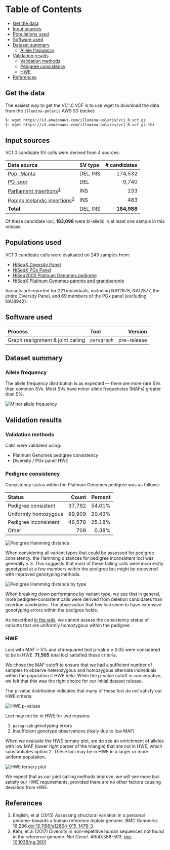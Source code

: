 [TOC]: #

# Table of Contents
- [Get the data](#get-the-data)
- [Input sources](#input-sources)
- [Populations used](#populations-used)
- [Software used](#software-used)
- [Dataset summary](#dataset-summary)
    - [Allele frequency](#allele-frequency)
- [Validation results](#validation-results)
    - [Validation methods](#validation-methods)
    - [Pedigree consistency](#pedigree-consistency)
    - [HWE](#hwe)
- [References](#references)


## Get the data

The easiest way to get the VC1.0 VCF is to use wget to download the data from
the `illumina-polaris` AWS S3 bucket:

```bash
$: wget https://s3.amazonaws.com/illumina-polaris/vc1_0.vcf.gz
$: wget https://s3.amazonaws.com/illumina-polaris/vc1_0.vcf.gz.tbi
```

## Input sources

VC1.0 candidate SV calls were derived from 4 sources:

| Data source                                                 | SV type  | # candidates |
|:------------------------------------------------------------|:---------|-------------:|
| [Pop-Manta][1.1]                                            | DEL, INS |      174,532 |
| [PG-pop][1.2]                                               | DEL      |        9,740 |
| [Parliament insertions][1.3]<sup>[1](#English2015)</sup>    | INS      |          233 |
| [PopIns Icelandic insertions][1.4]<sup>[2](#Kehr2017)</sup> | INS      |          483 |
| **Total**                                                   | DEL, INS |  **184,988** |

Of these candidate loci, **183,098** were bi-allelic in at least one sample in
this release.

## Populations used

VC1.0 candidate calls were evaluated on 243 samples from:
* [HiSeqX Diversity Panel][2.1]
* [HiSeqX PGx Panel][2.2]
* [HiSeq2000 Platinum Genomes pedigree][2.3]
* [HiSeqX Platinum Genomes parents and grandparents][2.4]

Variants are reported for 221 individuals, including NA12878, NA12877, the
entire Diversity Panel, and 69 members of the PGx panel (excluding NA18942).

## Software used

| Process                            | Tool        |     Version |
|:-----------------------------------|:------------|------------:|
| Graph realignment  & joint calling | `paragraph` | pre-release |

## Dataset summary

### Allele frequency

The allele frequency distribution is as expected &mdash; there are more rare SVs
than common SVs. Most SVs have minor allele frequencies (MAFs) greater than 5%.

![Minor allele frequency](images/vc1_0/minor_allele_frequency.png)

## Validation results

### Validation methods

Calls were validated using:
* Platinum Genomes pedigree consistency
* Diversity / PGx panel HWE

### Pedigree consistency

Consistency status within the Platinum Genomes pedigree was as follows:

| Status                |  Count | Percent |
|:----------------------|-------:|--------:|
| Pedigree consistent   | 37,792 |  54.01% |
| Uniformly homozygous  | 99,909 |  20.43% |
| Pedigree inconsistent | 46,578 |  25.18% |
| Other                 |    709 |   0.38% |

![Pedigree Hamming distance](images/vc1_0/pedigree_hamming_distance.png)

When considering all variant types that could be assessed for pedigree
consistency. the Hamming distances for pedigree inconsistent loci was generally
&le; 3. This suggests that most of these failing calls were incorrectly
genotyped at a few members within the pedigree but might be recovered with
improved genotyping methods.

![Pedigree Hamming distance by type](images/vc1_0/pedigree_hamming_distance_by_type.png)

When breaking down performance by variant type, we see that in general, more
pedigree-consistent calls were derived from deletion candidates than insertion
candidates. The observation that few loci seem to have extensive genotyping
errors within the pedigree holds.

As described [in the wiki][3.1.1], we cannot assess the consistency status of
variants that are uniformly homozygous within the pedigree.

### HWE

Loci with MAF &gt; 5% and chi-squared test p-value &ge; 0.05 were considered to
be in HWE. **71,505** total loci satisfied these criteria.

We chose the MAF cutoff to ensure that we had a sufficient number of samples to
observe heterozygous and homozygous alternate individuals within the population
if HWE held. While the p-value cutoff is conservative, we felt that this was the
right choice for our initial dataset release.

The p-value distribution indicates that many of these loci *do not* satisfy our
HWE criteria:

![HWE p-values](images/vc1_0/hwe_pvalues.png)

Loci may not be in HWE for two reasons:
1. `paragraph` genotyping errors
2. Insufficient genotype observations (likely due to low MAF)

When we evaluate the HWE ternary plot, we do see an enrichment of alleles with
low MAF (lower right corner of the triangle) that are not in HWE, which
substantiates option 2. These loci may be in HWE in a larger or more uniform
population.

![HWE ternary plot](images/vc1_0/hwe_ternary_plot.png)

We expect that as our joint calling methods improve, we will see more loci
satisfy our HWE requirements, provided there are no other factors causing
deviation from HWE.

## References

1. <a name="English2015"></a>English, et al (2015) Assessing structural
   variation in a personal genome-towards a human reference diploid genome. *BMC
   Genomics.* 16:286 [doi:10.1186/s12864-015-1479-3][6.2]
2. <a name="Kehr2017"></a>Kehr, et al (2017) Diversity in non-repetitive human
   sequences not found in the reference genome. *Nat Genet.* 49(4):588-593.
   [doi: 10.1038/ng.3801][6.1]

[1.1]: ../../../wiki/Input-Data-Sources#pop-manta
[1.2]: ../../../wiki/Input-Data-Sources#pg-pop
[1.3]: ../../../wiki/Input-Data-Sources#parliament-insertions
[1.4]: ../../../wiki/Input-Data-Sources#popins-icelandic-insertions
[2.1]: ../../../wiki/HiSeqX-Diversity-Panel
[2.2]: ../../../wiki/HiSeqX-PGx-Panel
[2.3]: ../../../wiki/Sample-Information#pg-hiseq2000
[2.4]: ../../../wiki/Sample-Information#pg-hiseqx
[3.1.1]: ../../../wiki/Validation-Methods#unassessable-loci
[6.1]: https://www.nature.com/ng/journal/v49/n4/full/ng.3801.html
[6.2]: https://bmcgenomics.biomedcentral.com/articles/10.1186/s12864-015-1479-3
